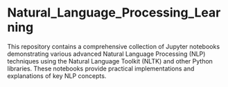 # Natural_Language_Processing_Learning
This repository contains a comprehensive collection of Jupyter notebooks demonstrating various advanced Natural Language Processing (NLP) techniques using the Natural Language Toolkit (NLTK) and other Python libraries. These notebooks provide practical implementations and explanations of key NLP concepts.
